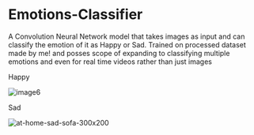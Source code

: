 # Emotions-Classifier
A Convolution Neural Network model that takes images as input and can classify the emotion of it as Happy or Sad. Trained on processed dataset made by me! and posses scope of expanding to classifying multiple emotions and even for real time videos rather than just images

Happy

![image6](https://github.com/user-attachments/assets/4e8c674f-910d-4459-b965-eb604980e084)        

Sad

![at-home-sad-sofa-300x200](https://github.com/user-attachments/assets/d0e628e3-d71f-4828-b5ba-6a5c87689ad6)

